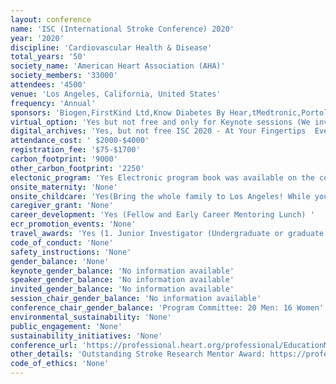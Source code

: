 ```yaml
---
layout: conference 
name: 'ISC (International Stroke Conference) 2020'
year: '2020'
discipline: 'Cardiovascular Health & Disease'
total_years: '50'
society_name: 'American Heart Association (AHA)'
society_members: '33000'
attendees: '4500'
venue: 'Los Angeles, California, United States'
frequency: 'Annual'
sponsors: 'Biogen,FirstKind Ltd,Know Diabetes By Hear,tMedtronic,Portola Pharmaceuticals,Shirley Ryan AbilityLab,Syntheon,Tele,Specialists LLC,Viz,Wolters Kluwer,Cerenovus,Chiesi,Integra,Medtronic.'
virtual_option: 'Yes but not free and only for Keynote sessions (We invite you to participate in the most dynamic and interactive international cerebrovascular and stroke scientific sessions. Cutting-edge thought-leaders, innovators, researchers and clinical practitioners specializing in stroke will gather for three and a half inspiring days in Los Angeles. As an online attendee you can participate in the Q & A discussions as well as choose to view sessions based on your schedule up to a week after the conference. Now you can attend and enhance your learning without leaving your desk!) Key sessions* will be live streamed; 3.5 days of interactive programming! Benefits of Livestreaming: Chat amongst other online attendees in real time.     Engage in key sessions and submit your questions o the presenters just as if you were sitting in the session room.     Access sessions that work for your schedule.     Stream sessions from any devices while on the go. '
digital_archives: 'Yes, but not free ISC 2020 - At Your Fingertips  Even If you were unable to attend or couldn’t make it to every  session, you can now obtain convenient access to the exceptional  education and science presented at this year’s meeting – all at your  fingertips.  Stroke OnDemand™ delivers:  Flexible learning on your computer, tablet or smart phone while on the goMore than 100 hours of content, including presentation slides and synchronized audioValuable CME credits available for up to 2 yearsAccess on your schedule online, whenever and wherever you choose, 24/7(see here: https://aha.ondemand.org/aha/pages/2020isca)'
attendance_cost: ' $2000-$4000'
registration_fee: '$75-$1700'
carbon_footprint: '9000'
other_carbon_footprint: '2250'
electonic_program: 'Yes Electronic program book was available on the conference website both as .pdf file and an online planner.'
onsite_maternity: 'None'
onsite_childcare: 'Yes(Bring the whole family to Los Angeles! While you’re attending cutting-edge sessions, your children can enjoy a full day of age-appropriate activities and fun, including arts and crafts projects, active games, and an evening entertainment program! The program is available for children ages 6 months-12 years. The AHA has partnered with ACCENT on Children’s Arrangements, Inc., a national company specializing in children’s activities, to bring you and your family a safe, nurturing and educational environment available throughout the duration of ISC 2020 and the pre-conference symposia.)'
caregiver_grant: 'None'
career_development: 'Yes (Fellow and Early Career Mentoring Lunch) '
ecr_promotion_events: 'None'
travel_awards: 'Yes (1. Junior Investigator (Undergraduate or graduate trainee or Medical Resident: Travel Grants for ISC(https://professional.heart.org/idc/groups/ahamah-public/@wcm/@sop/@scon/documents/downloadable/ucm_441075.pdf))'
code_of_conduct: 'None'
safety_instructions: 'None'
gender_balance: 'None'
keynote_gender_balance: 'No information available'
speaker_gender_balance: 'No information available'
invited_gender_balance: 'No information available'
session_chair_gender_balance: 'No information available'
conference_chair_gender_balance: 'Program Committee: 20 Men: 16 Women'
environmental_sustainability: 'None'
public_engagement: 'None'
sustainability_initiatives: 'None'
conference_url: 'https://professional.heart.org/professional/EducationMeetings/MeetingsLiveCME/InternationalStrokeConference/UCM_316936_Registration-International-Stroke-Conference.jsp'
other_details: 'Outstanding Stroke Research Mentor Award: https://professional.heart.org/idc/groups/ahamah-public/@wcm/@sop/@scon/documents/downloadable/ucm_495271.pdf'
code_of_ethics: 'None'
---
```

